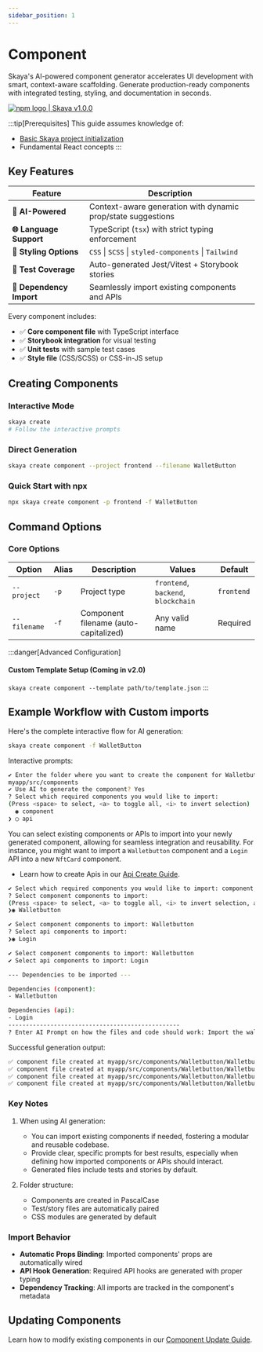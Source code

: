 ```yaml
---
sidebar_position: 1
---
```


# Component

Skaya's AI-powered component generator accelerates UI development with smart, context-aware scaffolding. Generate production-ready components with integrated testing, styling, and documentation in seconds.

<div
  style={{
    display: 'flex',
    alignItems: 'center',
    borderRadius: '4px',
    height: '20px',
    marginBottom:'14px',
    border:'2px solid red',
    padding:'1rem'
  }}
>
  <a
    href="https://www.npmjs.com/package/skaya"
    target='blank'
    style={{
      display: 'flex',
      alignItems: 'center',
      gap: '0.5rem',
      color: '#cb3837',
      textDecoration: 'none',
      fontWeight: 'bold',
    }}
  >
    <img
      src="/img/npm-logo-red.png"
      alt="npm logo"
      style={{
        height: '12px',
      }}
    />
    <span>| Skaya v1.0.0</span>
  </a>
</div>

:::tip[Prerequisites]
This guide assumes knowledge of:
- [Basic Skaya project initialization](/docs/category/init)
- Fundamental React concepts
:::

## Key Features

| Feature                | Description                                                                 |
|------------------------|-----------------------------------------------------------------------------|
| **🤖 AI-Powered**      | Context-aware generation with dynamic prop/state suggestions                |
| **🌐 Language Support**| TypeScript (`tsx`) with strict typing enforcement                           |
| **🎨 Styling Options** | `CSS` \| `SCSS` \| `styled-components` \| `Tailwind`                       |
| **🧪 Test Coverage**   | Auto-generated Jest/Vitest + Storybook stories                              |
| **🔄 Dependency Import**| Seamlessly import existing components and APIs                              |


Every component includes:
- ✅ **Core component file** with TypeScript interface
- ✅ **Storybook integration** for visual testing
- ✅ **Unit tests** with sample test cases
- ✅ **Style file** (CSS/SCSS) or CSS-in-JS setup

## Creating Components

### Interactive Mode
```bash
skaya create
# Follow the interactive prompts
```

### Direct Generation
```bash
skaya create component --project frontend --filename WalletButton
```

### Quick Start with npx
```bash
npx skaya create component -p frontend -f WalletButton
```

## Command Options

### Core Options
| Option                | Alias | Description                               | Values                                  | Default          |
|-----------------------|-------|-------------------------------------------|-----------------------------------------|------------------|
| `--project`           | `-p`  | Project type                              | `frontend`, `backend`, `blockchain`     | `frontend`       |
| `--filename`          | `-f`  | Component filename (auto-capitalized)     | Any valid name                          | Required         |



:::danger[Advanced Configuration]
#### Custom Template Setup (Coming in v2.0)
`skaya create component --template path/to/template.json`
:::




## Example Workflow with Custom imports
Here's the complete interactive flow for AI generation:

```bash
skaya create component -f WalletButton
```

Interactive prompts:
```bash
✔ Enter the folder where you want to create the component for Walletbutton:
myapp/src/components
✔ Use AI to generate the component? Yes
? Select which required components you would like to import: 
(Press <space> to select, <a> to toggle all, <i> to invert selection)
  ◉ component
❯ ◯ api
```

  You can select existing components or APIs to import into your newly generated component, allowing for seamless integration and reusability. For instance, you might want to import a `Walletbutton` component and a `Login` API into a new `NftCard` component.

- Learn how to create Apis in our [Api Create Guide](/docs/skaya-frontend/Create/Api).

```bash
✔ Select which required components you would like to import: component, api
? Select component components to import:
(Press <space> to select, <a> to toggle all, <i> to invert selection, and <enter> to proceed)
❯◉ Walletbutton
```

```bash
✔ Select component components to import: Walletbutton
? Select api components to import:
❯◉ Login
```

```bash
✔ Select component components to import: Walletbutton
✔ Select api components to import: Login

--- Dependencies to be imported ---

Dependencies (component):
- Walletbutton

Dependencies (api):
- Login
-------------------------------------------------
? Enter AI Prompt on how the files and code should work: Import the walletconenctbutton and use login api to create a nftcard
```

Successful generation output:
```bash
✅ component file created at myapp/src/components/Walletbutton/Walletbutton.tsx
✅ component file created at myapp/src/components/Walletbutton/Walletbutton.stories.tsx
✅ component file created at myapp/src/components/Walletbutton/Walletbutton.test.tsx
✅ component file created at myapp/src/components/Walletbutton/Walletbutton.css
```

### Key Notes
1. When using AI generation:
    - You can import existing components if needed, fostering a modular and reusable codebase.
    - Provide clear, specific prompts for best results, especially when defining how imported components or APIs should interact.
    - Generated files include tests and stories by default.

2. Folder structure:
    - Components are created in PascalCase
    - Test/story files are automatically paired
    - CSS modules are generated by default


### Import Behavior
- **Automatic Props Binding**: Imported components' props are automatically wired
- **API Hook Generation**: Required API hooks are generated with proper typing
- **Dependency Tracking**: All imports are tracked in the component's metadata



## Updating Components
Learn how to modify existing components in our [Component Update Guide](/docs/skaya-frontend/Update/Component).